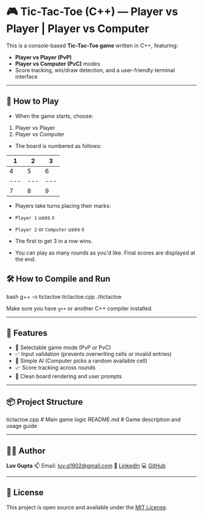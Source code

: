 
# 🎮 Tic-Tac-Toe (C++) — Player vs Player | Player vs Computer

This is a console-based **Tic-Tac-Toe game** written in C++, featuring:
- **Player vs Player (PvP)**
- **Player vs Computer (PvC)** modes
- Score tracking, win/draw detection, and a user-friendly terminal interface

---

## 🧠 How to Play

- When the game starts, choose:

1. Player vs Player
2. Player vs Computer


- The board is numbered as follows:

| 1   | 2   | 3   |
| --- | --- | --- |
| 4   | 5   | 6   |
| --- | --- | --- |
| 7   | 8   | 9   |


- Players take turns placing their marks:
- `Player 1` uses `X`
- `Player 2` or `Computer` uses `O`

- The first to get 3 in a row wins.

- You can play as many rounds as you'd like. Final scores are displayed at the end.


## 🛠️ How to Compile and Run

bash
g++ -o tictactoe tictactoe.cpp
./tictactoe


Make sure you have `g++` or another C++ compiler installed.

---

## 🎯 Features

* 🔄 Selectable game mode (PvP or PvC)
* ✅ Input validation (prevents overwriting cells or invalid entries)
* 🧠 Simple AI (Computer picks a random available cell)
* 📈 Score tracking across rounds
* 🧼 Clean board rendering and user prompts

---

## 📦 Project Structure


tictactoe.cpp      # Main game logic
README.md          # Game description and usage guide


---

## 👨‍💻 Author

**Luv Gupta**
📫 Email: [luv.g1902@gmail.com](mailto:luv.g1902@gmail.com)
🔗 [LinkedIn](https://linkedin.com/in/luv-gupta-1842322b0)
💻 [GitHub](https://github.com/luv219)

---

## 📜 License

This project is open source and available under the [MIT License](LICENSE).


